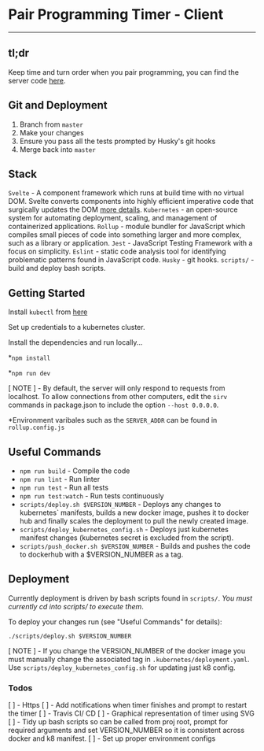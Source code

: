 # Pair Programming Timer - Client

---

## tl;dr

Keep time and turn order when you pair programming, you can find the server code [here](https://github.com/jaskaransarkaria/programming-timer-server).

## Git and Deployment

1) Branch from `master`
2) Make your changes
3) Ensure you pass all the tests prompted by Husky's git hooks
4) Merge back into `master`

## Stack

`Svelte` - A component framework which runs at build time with no virtual DOM. Svelte converts components into highly efficient imperative code that surgically updates the DOM [more details](https://svelte.dev/).
`Kubernetes` - an open-source system for automating deployment, scaling, and management of containerized applications.
`Rollup` - module bundler for JavaScript which compiles small pieces of code into something larger and more complex, such as a library or application.
`Jest` - JavaScript Testing Framework with a focus on simplicity.
`Eslint` - static code analysis tool for identifying problematic patterns found in JavaScript code.
`Husky` - git hooks.
`scripts/` - build and deploy bash scripts.

## Getting Started

Install `kubectl` from [here](https://kubernetes.io/docs/tasks/tools/install-kubectl/)

Set up credentials to a kubernetes cluster.

Install the dependencies and run locally...

  *`npm install`

  *`npm run dev`

[ NOTE ] - By default, the server will only respond to requests from localhost. To allow connections from other computers, edit the `sirv` commands in package.json to include the option `--host 0.0.0.0`.

*Environment varibales such as the `SERVER_ADDR` can be found in `rollup.config.js`

## Useful Commands

* `npm run build` - Compile the code
* `npm run lint` - Run linter
* `npm run test` - Run all tests
* `npm run test:watch` - Run tests continuously
* `scripts/deploy.sh $VERSION_NUMBER` - Deploys any changes to kubernetes` manifests, builds a new docker image, pushes it to docker hub and finally scales the deployment to pull the newly created image.
* `scripts/deploy_kubernetes_config.sh` - Deploys just kubernetes manifest changes (kubernetes secret is excluded from the script).
* `scripts/push_docker.sh $VERSION_NUMBER` - Builds and pushes the code to dockerhub with a $VERSION_NUMBER as a tag.

## Deployment

Currently deployment is driven by bash scripts found in `scripts/`. _You must currently cd into scripts/ to execute them_.

To deploy your changes run (see "Useful Commands" for details):

  `./scripts/deploy.sh $VERSION_NUMBER`

[ NOTE ] - If you change the VERSION_NUMBER of the docker image you must manually change the associated tag in `.kubernetes/deployment.yaml`. Use `scripts/deploy_kubernetes_config.sh` for updating just  k8 config.

### Todos

[ ] - Https
[ ] - Add notifications when timer finishes and prompt to restart the timer
[ ] - Travis CI/ CD
[ ] - Graphical representation of timer using SVG
[ ] - Tidy up bash scripts so can be called from proj root, prompt for required arguments and set VERSION_NUMBER so it is consistent across docker and k8 manifest.
[ ] - Set up proper environment configs
